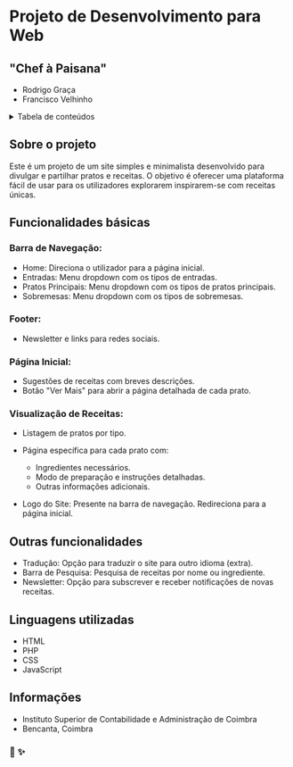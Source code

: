 # Projeto de Desenvolvimento para Web
## "Chef à Paisana"

* Rodrigo Graça
* Francisco Velhinho

<details>
<summary>Tabela de conteúdos</summary>

- [Sobre o projeto](#sobre-o-projeto)
- [Funcionalidades Básicas](#funcionalidades-básicas)
  - [Barra de navegação](#barra-de-navegação)
  - [Footer](#footer)
  - [Página Inicial](#página-inicial)
  - [Visualização de Receitas](#visualização-de-receitas)
- [Outras Funcionalidades](#outras-funcionalidades)
- [Linguagens Utilizadas](#linguagens-utilizadas)
- [Informações](#informações)

</details>

## Sobre o projeto
Este é um projeto de um site simples e minimalista desenvolvido para divulgar e partilhar pratos e receitas. O objetivo é oferecer uma plataforma fácil de usar para os utilizadores explorarem inspirarem-se com receitas únicas.

## Funcionalidades básicas
### Barra de Navegação: 
  * Home: Direciona o utilizador para a página inicial.
  * Entradas: Menu dropdown com os tipos de entradas.
  * Pratos Principais: Menu dropdown com os tipos de pratos principais.
  * Sobremesas: Menu dropdown com os tipos de sobremesas.

### Footer: 
* Newsletter e links para redes sociais.

### Página Inicial:
  * Sugestões de receitas com breves descrições.
  * Botão "Ver Mais" para abrir a página detalhada de cada prato.

### Visualização de Receitas:
  * Listagem de pratos por tipo.
  * Página específica para cada prato com:
    * Ingredientes necessários.
    * Modo de preparação e instruções detalhadas.
    * Outras informações adicionais.

* Logo do Site: Presente na barra de navegação. Redireciona para a página inicial.

## Outras funcionalidades
* Tradução: Opção para traduzir o site para outro idioma (extra).
* Barra de Pesquisa: Pesquisa de receitas por nome ou ingrediente.
* Newsletter: Opção para subscrever e receber notificações de novas receitas.

## Linguagens utilizadas
* HTML
* PHP
* CSS
* JavaScript

## Informações
* Instituto Superior de Contabilidade e Administração de Coimbra
* Bencanta, Coimbra

### :fork_and_knife: :sparkles:
